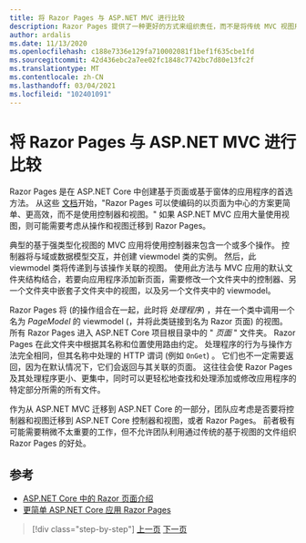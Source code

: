 ```yaml
---
title: 将 Razor Pages 与 ASP.NET MVC 进行比较
description: Razor Pages 提供了一种更好的方式来组织责任，而不是将传统 MVC 视图用于基于页面的应用。 了解如何与本部分中的传统 ASP.NET MVC 方法进行比较。
author: ardalis
ms.date: 11/13/2020
ms.openlocfilehash: c188e7336e129fa710002081f1bef1f635cbe1fd
ms.sourcegitcommit: 42d436ebc2a7ee02fc1848c7742bc7d80e13fc2f
ms.translationtype: MT
ms.contentlocale: zh-CN
ms.lasthandoff: 03/04/2021
ms.locfileid: "102401091"
---
```

# <a name="compare-razor-pages-to-aspnet-mvc"></a>将 Razor Pages 与 ASP.NET MVC 进行比较

Razor Pages 是在 ASP.NET Core 中创建基于页面或基于窗体的应用程序的首选方法。 从这些 [文档](/aspnet/core/razor-pages/)开始，"Razor Pages 可以使编码的以页面为中心的方案更简单、更高效，而不是使用控制器和视图。" 如果 ASP.NET MVC 应用大量使用视图，则可能需要考虑从操作和视图迁移到 Razor Pages。

典型的基于强类型化视图的 MVC 应用将使用控制器来包含一个或多个操作。 控制器将与域或数据模型交互，并创建 viewmodel 类的实例。 然后，此 viewmodel 类将传递到与该操作关联的视图。 使用此方法与 MVC 应用的默认文件夹结构结合，若要向应用程序添加新页面，需要修改一个文件夹中的控制器、另一个文件夹中嵌套子文件夹中的视图，以及另一个文件夹中的 viewmodel。

Razor Pages 将 (的操作组合在一起，此时将 *处理程序*) ，并在一个类中调用一个名为 *PageModel* 的 viewmodel (，并将此类链接到名为 Razor 页面) 的视图。 所有 Razor Pages 进入 ASP.NET Core 项目根目录中的 " *页面* " 文件夹。 Razor Pages 在此文件夹中根据其名称和位置使用路由约定。 处理程序的行为与操作方法完全相同，但其名称中处理的 HTTP 谓词 (例如 `OnGet`) 。 它们也不一定需要返回，因为在默认情况下，它们会返回与其关联的页面。 这往往会使 Razor Pages 及其处理程序更小、更集中，同时可以更轻松地查找和处理添加或修改应用程序的特定部分所需的所有文件。

作为从 ASP.NET MVC 迁移到 ASP.NET Core 的一部分，团队应考虑是否要将控制器和视图迁移到 ASP.NET Core 控制器和视图，或者 Razor Pages。 前者极有可能需要稍微不太重要的工作，但不允许团队利用通过传统的基于视图的文件组织 Razor Pages 的好处。

## <a name="references"></a>参考

- [ASP.NET Core 中的 Razor 页面介绍](/aspnet/core/razor-pages/)
- [更简单 ASP.NET Core 应用 Razor Pages](/archive/msdn-magazine/2017/september/asp-net-core-simpler-asp-net-mvc-apps-with-razor-pages)

>[!div class="step-by-step"]
>[上一页](routing-differences.md)
>[下一页](webapi-differences.md)
